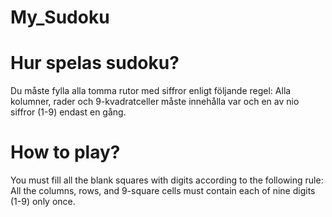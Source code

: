 # My_Sudoku

# Hur spelas sudoku? 
Du måste fylla alla tomma rutor med siffror enligt följande regel:
Alla kolumner, rader och 9-kvadratceller måste innehålla var och en av nio siffror (1-9) endast en gång.

# How to play?
You must fill all the blank squares with digits according to the following rule:
All the columns, rows, and 9-square cells must contain each of nine digits (1-9) only once.
